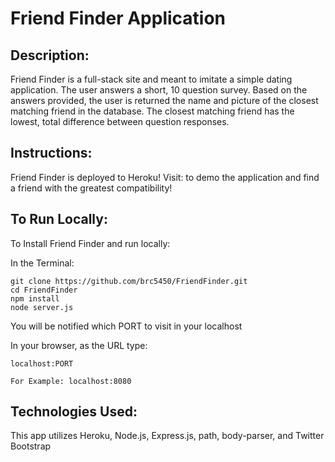 # Friend Finder Application

## Description:
Friend Finder is a full-stack site and meant to imitate a simple dating application. The user answers a short, 10 question survey. Based on the answers provided, the user is returned the name and picture of the closest matching friend in the database. The closest matching friend has the lowest, total difference between question responses.

## Instructions:
Friend Finder is deployed to Heroku! Visit:  to demo the application and find a friend with the greatest compatibility!

## To Run Locally:
To Install Friend Finder and run locally:

In the Terminal:

    git clone https://github.com/brc5450/FriendFinder.git
    cd FriendFinder
    npm install
    node server.js

You will be notified which PORT to visit in your localhost

In your browser, as the URL type:

    localhost:PORT 
    
    For Example: localhost:8080
    
## Technologies Used:
This app utilizes Heroku, Node.js, Express.js, path, body-parser, and Twitter Bootstrap
